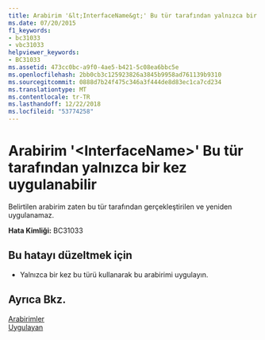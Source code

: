 ```yaml
---
title: Arabirim '&lt;InterfaceName&gt;' Bu tür tarafından yalnızca bir kez uygulanabilir
ms.date: 07/20/2015
f1_keywords:
- bc31033
- vbc31033
helpviewer_keywords:
- BC31033
ms.assetid: 473cc0bc-a9f0-4ae5-b421-5c08ea6bbc5e
ms.openlocfilehash: 2bb0cb3c125923826a3845b9958ad761139b9310
ms.sourcegitcommit: 0888d7b24f475c346a3f444de8d83ec1ca7cd234
ms.translationtype: MT
ms.contentlocale: tr-TR
ms.lasthandoff: 12/22/2018
ms.locfileid: "53774258"
---
```

# <a name="interface-ltinterfacenamegt-can-be-implemented-only-once-by-this-type"></a>Arabirim '&lt;InterfaceName&gt;' Bu tür tarafından yalnızca bir kez uygulanabilir
Belirtilen arabirim zaten bu tür tarafından gerçekleştirilen ve yeniden uygulanamaz.  
  
 **Hata Kimliği:** BC31033  
  
## <a name="to-correct-this-error"></a>Bu hatayı düzeltmek için  
  
-   Yalnızca bir kez bu türü kullanarak bu arabirimi uygulayın.  
  
## <a name="see-also"></a>Ayrıca Bkz.  
 [Arabirimler](../../visual-basic/programming-guide/language-features/interfaces/index.md)  
 [Uygulayan](../../visual-basic/language-reference/statements/implements-clause.md)
